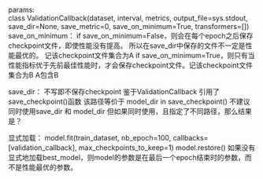 
params:<br/>
class ValidationCallback(dataset, interval, metrics, output_file=sys.stdout, save_dir=None, save_metric=0, save_on_minimum=True, transformers=[])
save_on_minimum：
if save_on_minimum=False，则会在每个epoch之后保存checkpoint文件，即使性能没有提高。
所以在save_dir中保存的文件不一定是性能最优的。 记该checkpoint文件集合为A
if save_on_minimum=True，则只有当性能指标优于先前最佳性能时，才会保存checkpoint文件。记该checkpoint文件集合为B
A包含B

save_dir：
不写即不保存checkpoint
鉴于ValidationCallback 引用了save_checkpoint()函数
该路径等价于 model_dir  in save_checkpoint()
不建议同时使用save_dir 和 model_dir
但如果同时使用，且指定了不同路径，那么结果是？

显式加载：
model.fit(train_dataset, nb_epoch=100, callbacks=[validation_callback], max_checkpoints_to_keep=1)
model.restore()
如果没有显式地加载best_model，则model的参数是在最后一个epoch结束时的参数，而不是性能最优的参数。


